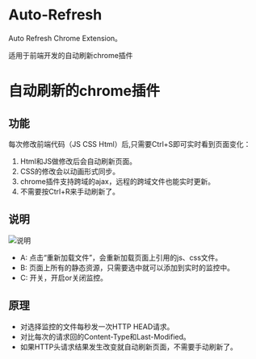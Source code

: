 Auto-Refresh
============

Auto Refresh Chrome Extension。 

适用于前端开发的自动刷新chrome插件

# 自动刷新的chrome插件

## 功能
每次修改前端代码（JS CSS Html）后,只需要Ctrl+S即可实时看到页面变化：
  
1. Html和JS做修改后会自动刷新页面。
2. CSS的修改会以动画形式同步。
3. chrome插件支持跨域的ajax，远程的跨域文件也能实时更新。
4. 不需要按Ctrl+R来手动刷新了。

## 说明

![说明](http://gtms01.alicdn.com/tps/i1/T1TKlfFu4aXXbNKrY0-514-362.jpg)

* A: 点击“重新加载文件”，会重新加载页面上引用的js、css文件。
* B: 页面上所有的静态资源，只需要选中就可以添加到实时的监控中。
* C: 开关，开启or关闭监控。

## 原理

* 对选择监控的文件每秒发一次HTTP HEAD请求。
* 对比每次的请求回的Content-Type和Last-Modified。
* 如果HTTP头请求结果发生改变就自动刷新页面，不需要手动刷新了。
